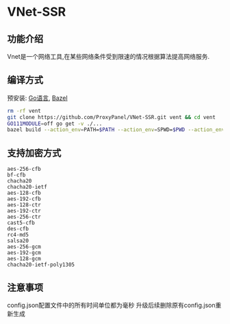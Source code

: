 # VNet-SSR

## 功能介绍
Vnet是一个网络工具,在某些网络条件受到限速的情况根据算法提高网络服务.

## 编译方式
预安装: [Go语言](https://golang.org/), [Bazel](https://docs.bazel.build/)
```sh
rm -rf vent
git clone https://github.com/ProxyPanel/VNet-SSR.git vent && cd vent
GO111MODULE=off go get -v ./...
bazel build --action_env=PATH=$PATH --action_env=SPWD=$PWD --action_env=GOPATH=$(go env GOPATH) --action_env=GOCACHE=$(go env GOCACHE) --spawn_strategy local //release:vnet_linux_amd64_package
```

## 支持加密方式
```
aes-256-cfb
bf-cfb
chacha20
chacha20-ietf
aes-128-cfb
aes-192-cfb
aes-128-ctr
aes-192-ctr
aes-256-ctr
cast5-cfb
des-cfb
rc4-md5
salsa20
aes-256-gcm
aes-192-gcm
aes-128-gcm
chacha20-ietf-poly1305
```

## 注意事项
config.json配置文件中的所有时间单位都为毫秒
升级后续删除原有config.json重新生成
